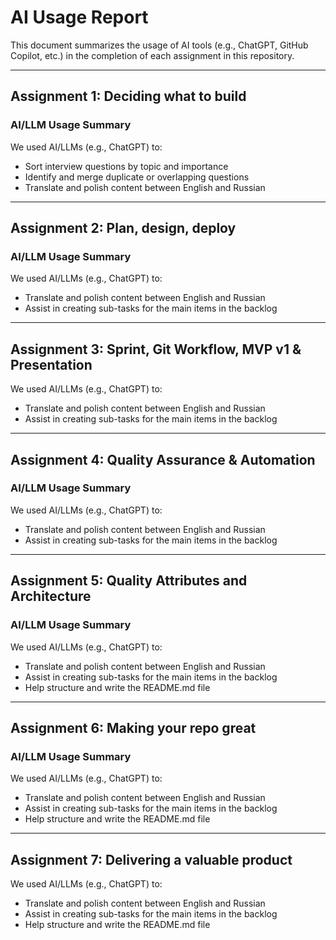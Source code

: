 # AI Usage Report

This document summarizes the usage of AI tools (e.g., ChatGPT, GitHub Copilot, etc.) in the completion of each assignment in this repository.

---

## Assignment 1: Deciding what to build

### AI/LLM Usage Summary

We used AI/LLMs (e.g., ChatGPT) to:
- Sort interview questions by topic and importance
- Identify and merge duplicate or overlapping questions
- Translate and polish content between English and Russian

---

## Assignment 2: Plan, design, deploy

### AI/LLM Usage Summary

We used AI/LLMs (e.g., ChatGPT) to:
- Translate and polish content between English and Russian
- Assist in creating sub-tasks for the main items in the backlog

---

## Assignment 3: Sprint, Git Workflow, MVP v1 & Presentation

We used AI/LLMs (e.g., ChatGPT) to:
- Translate and polish content between English and Russian
- Assist in creating sub-tasks for the main items in the backlog

---

## Assignment 4: Quality Assurance & Automation

### AI/LLM Usage Summary

We used AI/LLMs (e.g., ChatGPT) to:
- Translate and polish content between English and Russian
- Assist in creating sub-tasks for the main items in the backlog

---

## Assignment 5: Quality Attributes and Architecture

### AI/LLM Usage Summary

We used AI/LLMs (e.g., ChatGPT) to:
- Translate and polish content between English and Russian
- Assist in creating sub-tasks for the main items in the backlog
- Help structure and write the README.md file

---

## Assignment 6: Making your repo great

### AI/LLM Usage Summary

We used AI/LLMs (e.g., ChatGPT) to:
- Translate and polish content between English and Russian
- Assist in creating sub-tasks for the main items in the backlog
- Help structure and write the README.md file

---

## Assignment 7: Delivering a valuable product

We used AI/LLMs (e.g., ChatGPT) to:
- Translate and polish content between English and Russian
- Assist in creating sub-tasks for the main items in the backlog
- Help structure and write the README.md file
